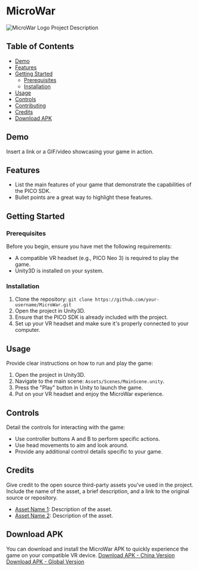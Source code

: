 # MicroWar
![MicroWar Logo](/path/to/logo.png)
Project Description
## Table of Contents
- [Demo](#demo)
- [Features](#features)
- [Getting Started](#getting-started)
  - [Prerequisites](#prerequisites)
  - [Installation](#installation)
- [Usage](#usage)
- [Controls](#controls)
- [Contributing](#contributing)
- [Credits](#credits)
- [Download APK](#download-apk)
## Demo
Insert a link or a GIF/video showcasing your game in action.
## Features
- List the main features of your game that demonstrate the capabilities of the PICO SDK.
- Bullet points are a great way to highlight these features.
## Getting Started
### Prerequisites
Before you begin, ensure you have met the following requirements:
- A compatible VR headset (e.g., PICO Neo 3) is required to play the game.
- Unity3D is installed on your system.
### Installation
1. Clone the repository: `git clone https://github.com/your-username/MicroWar.git`
2. Open the project in Unity3D.
3. Ensure that the PICO SDK is already included with the project.
4. Set up your VR headset and make sure it's properly connected to your computer.
## Usage
Provide clear instructions on how to run and play the game:
1. Open the project in Unity3D.
2. Navigate to the main scene: `Assets/Scenes/MainScene.unity`.
3. Press the "Play" button in Unity to launch the game.
4. Put on your VR headset and enjoy the MicroWar experience.
## Controls
Detail the controls for interacting with the game:
- Use controller buttons A and B to perform specific actions.
- Use head movements to aim and look around.
- Provide any additional control details specific to your game.
## Credits
Give credit to the open source third-party assets you've used in the project. Include the name of the asset, a brief description, and a link to the original source or repository.
- [Asset Name 1](link-to-repo): Description of the asset.
- [Asset Name 2](link-to-repo): Description of the asset.
## Download APK
You can download and install the MicroWar APK to quickly experience the game on your compatible VR device.
[Download APK - China Version](link-to-apk)
[Download APK - Global Version](link-to-apk)


